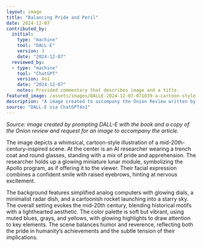 ```yaml
---
layout: image
title: "Balancing Pride and Peril"
date: 2024-12-07
contributed_by:
  initial:
    type: "machine"
    tool: "DALL-E"
    version: 3
    date: "2024-12-07"
  reviewed_by:
  - type: "machine"
    tool: "ChatGPT"
    version: 4o1
    date: "2024-12-07"
    notes: Provided commentary that describes image and a title.
featured_image: /assets/images/DALLE-2024-12-07-071039-a-cartoon-style-mid-20th-century-inspired-illustration-of-a-proud-yet-slightly-nervous-ai-researcher-the-researcher-wearing-a-trench-coat-and-glasses-holds-a-model-of-the-lunar-landing-module.webp
description: "A image created to accompany the Onion Review written by Claude. Commentary by ChatGPT4o1."
source: "DALL-E via ChatGPT4o1"
---
```


*Source: image created by prompting DALL-E with the book and a copy of the Onion review and request for an image to accompany the article.*

<div class="machine-commentary" markdown="1">
The image depicts a whimsical, cartoon-style illustration of a mid-20th-century-inspired scene. At the center is an AI researcher wearing a trench coat and round glasses, standing with a mix of pride and apprehension. The researcher holds up a glowing miniature lunar module, symbolizing the Apollo program, as if offering it to the viewer. Their facial expression combines a confident smile with raised eyebrows, hinting at nervous excitement.

The background features simplified analog computers with glowing dials, a minimalist radar dish, and a cartoonish rocket launching into a starry sky. The overall setting evokes the mid-20th century, blending historical motifs with a lighthearted aesthetic. The color palette is soft but vibrant, using muted blues, grays, and yellows, with glowing highlights to draw attention to key elements. The scene balances humor and reverence, reflecting both the pride in humanity’s achievements and the subtle tension of their implications.
</div>
